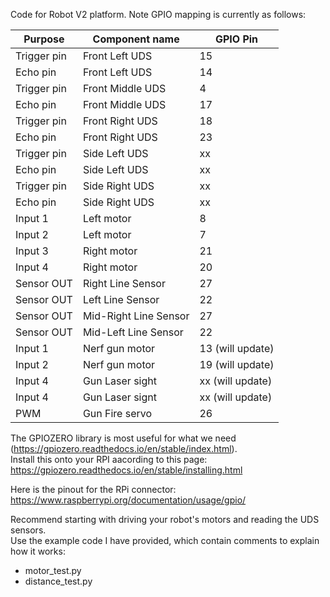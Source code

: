 Code for Robot V2 platform.  Note GPIO mapping is currently as follows:

Purpose       |  Component name       | GPIO Pin
--------------|-----------------------|----------------
Trigger pin   | Front Left UDS        | 15 
Echo pin      | Front Left UDS        | 14
Trigger pin   | Front Middle UDS      | 4
Echo pin      | Front Middle UDS      | 17
Trigger pin   | Front Right UDS       | 18
Echo pin      | Front Right UDS       | 23
Trigger pin   | Side Left UDS         | xx 
Echo pin      | Side Left UDS         | xx
Trigger pin   | Side Right UDS        | xx
Echo pin      | Side Right UDS        | xx
Input 1       | Left motor            | 8
Input 2       | Left motor            | 7
Input 3       | Right motor           | 21
Input 4       | Right motor           | 20
Sensor OUT    | Right Line Sensor     | 27
Sensor OUT    | Left Line Sensor      | 22
Sensor OUT    | Mid-Right Line Sensor | 27
Sensor OUT    | Mid-Left Line Sensor  | 22
Input 1       | Nerf gun motor        | 13 (will update)
Input 2       | Nerf gun motor        | 19 (will update)
Input 4       | Gun Laser sight       | xx (will update)
Input 4       | Gun Laser signt       | xx (will update)
PWM           | Gun Fire servo        | 26


The GPIOZERO library is most useful for what we need (https://gpiozero.readthedocs.io/en/stable/index.html).  
Install this onto your RPI aacording to this page: https://gpiozero.readthedocs.io/en/stable/installing.html

Here is the pinout for the RPi connector: https://www.raspberrypi.org/documentation/usage/gpio/

Recommend starting with driving your robot's motors and reading the UDS sensors.  
Use the example code I have provided, which contain comments to explain how it works:
* motor_test.py
* distance_test.py
